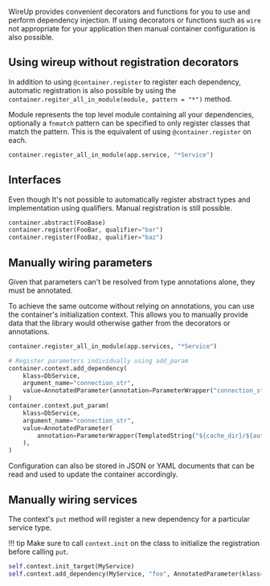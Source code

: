 WireUp provides convenient decorators and functions for you to use and perform dependency injection.
If using decorators or functions such as `wire` not appropriate for your application then manual container
configuration is also possible.

## Using wireup without registration decorators

In addition to using `@container.register` to register each dependency, automatic registration is also possible by
using the `container.regiter_all_in_module(module, pattern = "*")` method.

Module represents the top level module containing all your dependencies, optionally a `fnmatch` pattern can be specified
to only register classes that match the pattern. This is the equivalent of using `@container.register`
on each.

```python
container.register_all_in_module(app.service, "*Service")
```

## Interfaces

Even though It's not possible to automatically register abstract types and implementation using qualifiers. 
Manual registration is still possible.

```python
container.abstract(FooBase)
container.register(FooBar, qualifier="bar")
container.register(FooBaz, qualifier="baz")
```

## Manually wiring parameters

Given that parameters can't be resolved from type annotations alone, they must be annotated.

To achieve the same outcome without relying on annotations, you can use the container's 
initialization context. This allows you to manually provide data that the library would 
otherwise gather from the decorators or annotations.

```python
container.register_all_in_module(app.services, "*Service")

# Register parameters individually using add_param
container.context.add_dependency(
    klass=DbService,
    argument_name="connection_str",
    value=AnnotatedParameter(annotation=ParameterWrapper("connection_str")),
)
container.context.put_param(
    klass=DbService,
    argument_name="connection_str",
    value=AnnotatedParameter(
        annotation=ParameterWrapper(TemplatedString("${cache_dir}/${auth_user}/db"))
    ),
)
```
Configuration can also be stored in JSON or YAML documents that can be read and used to update the container accordingly.


## Manually wiring services

The context's `put` method will register a new dependency for a particular service type.

!!! tip
    Make sure to call `context.init` on the class to initialize the registration before calling `put`.

```python
self.context.init_target(MyService)
self.context.add_dependency(MyService, "foo", AnnotatedParameter(klass=DbService))
```


